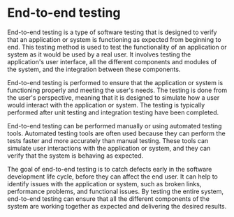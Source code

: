 # End-to-end testing

End-to-end testing is a type of software testing that is designed to verify that an application or system is functioning as expected from beginning to end. This testing method is used to test the functionality of an application or system as it would be used by a real user. It involves testing the application's user interface, all the different components and modules of the system, and the integration between these components.

End-to-end testing is performed to ensure that the application or system is functioning properly and meeting the user's needs. The testing is done from the user's perspective, meaning that it is designed to simulate how a user would interact with the application or system. The testing is typically performed after unit testing and integration testing have been completed.

End-to-end testing can be performed manually or using automated testing tools. Automated testing tools are often used because they can perform the tests faster and more accurately than manual testing. These tools can simulate user interactions with the application or system, and they can verify that the system is behaving as expected.

The goal of end-to-end testing is to catch defects early in the software development life cycle, before they can affect the end user. It can help to identify issues with the application or system, such as broken links, performance problems, and functional issues. By testing the entire system, end-to-end testing can ensure that all the different components of the system are working together as expected and delivering the desired results.